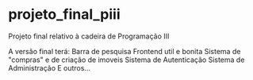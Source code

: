 # projeto_final_piii
Projeto final relativo à cadeira de Programação III

A versão final terá:
Barra de pesquisa
Frontend util e bonita
Sistema de "compras" e de criação de imoveis
Sistema de Autenticação
Sistema de Administração
E outros...